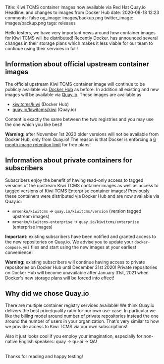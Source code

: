 Title: Kiwi TCMS container images now available via Red Hat Quay.io
Headline: and changes to images from Docker Hub
date: 2020-08-18 12:23
comments: false
og_image: images/backup.png
twitter_image: images/backup.png
tags: releases

Hello testers, we have very important news around how container images
for Kiwi TCMS will be distributed! Recently Docker. has announced
several changes in their storage plans which makes it less viable for
our team to continue using their services in full!


Information about official upstream container images
----------------------------------------------------

The official upstream Kiwi TCMS container image will continue to be
publicly available via [Docker Hub](https://hub.docker.com/r/kiwitcms/kiwi)
as before. In addition all existing and new images will be available via
[Quay.io](https://quay.io/repository/kiwitcms/kiwi).
These images are available as

- [kiwitcms/kiwi](https://hub.docker.com/r/kiwitcms/kiwi) (Docker Hub)
- [quay.io/kiwitcms/kiwi](https://quay.io/repository/kiwitcms/kiwi) (Quay.io)

Content is exactly the same between the two registries and you may use
the one which you like best!

**Warning:** after November 1st 2020 older versions will not be available from
Docker Hub, only from Quay.io! The reason is that Docker is enforcing a
[6 month image retention limit](https://www.docker.com/pricing/retentionfaq)
for free plans!


Information about private containers for subscribers
----------------------------------------------------

Subscribers enjoy the benefit of having read-only access to tagged versions of the
upstream Kiwi TCMS container images as well as access to tagged versions of
Kiwi TCMS Enterprise container images! Previously these containers were distributed
via Docker Hub and are now available via Quay.io:

- `mrsenko/kiwitcms` -> `quay.io/kiwitcms/version` (version tagged upstream images)
- `mrsenko/kiwitcms-enterprise` -> `quay.io/kiwitcms/enterprise` (enterprise images)

**Important:** existing subscribers have been notified and granted access
to the new repositories on Quay.io. We advise you to update your
`docker-compose.yml` files and start using the new images at your earliest convenience!

**Warning:** existing subscribers will continue having access to private
repositories on Docker Hub until December 31st 2020! Private repositories on
Docker Hub will become unavailable after January 31st, 2021 when Docker's new
storage plans will be forced into effect!


Why did we chose Quay.io
------------------------

There are multiple container registry services available! We think Quay.io
delivers the best price/quality ratio for our own use-case. In particular
we like the billing model around number of private repositories instead the
one around the number of users in your organization. That's very similar
to how we provide access to Kiwi TCMS via our own subscriptions!

Also it just looks cool if you employ your imagination, especially
for non-native English speakers: quay -> qu-ai -> QA!

<br>
Thanks for reading and happy testing!
